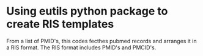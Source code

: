 # Using eutils python package to create RIS templates

From a list of PMID's, this codes fecthes pubmed records and arranges it in a RIS format. The RIS format includes PMID's and PMCID's. 
